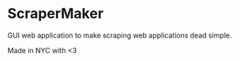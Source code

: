 ScraperMaker
============

GUI web application to make scraping web applications dead simple. 

Made in NYC with <3
